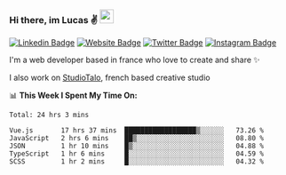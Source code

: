 ### Hi there, im Lucas ✌️ <img src="https://media.giphy.com/media/hvRJCLFzcasrR4ia7z/giphy.gif" width="25px">
[![Linkedin Badge](https://img.shields.io/badge/-LinkedIn-0e76a8?style=flat-square&logo=Linkedin&logoColor=white)](https://www.linkedin.com/in/lucasbellier/)
[![Website Badge](https://img.shields.io/badge/Website-3b5998?style=flat-square&logo=google-chrome&logoColor=white)](https://lucasblr.fr)
[![Twitter Badge](https://img.shields.io/badge/-Twitter-00acee?style=flat-square&logo=Twitter&logoColor=white)](https://twitter.com/ImJustLucas_)
[![Instagram Badge](https://img.shields.io/badge/-Instagram-e4405f?style=flat-square&logo=Instagram&logoColor=white)](https://instagram.com/luuucas.blr/)

I'm a web developer based in france who love to create and share ✨

I also work on [StudioTalo](https://talodev.fr), french based creative studio

📊 **This Week I Spent My Time On:**
<!--START_SECTION:waka-->
```text
Total: 24 hrs 3 mins

Vue.js       17 hrs 37 mins  ██████████████████▒░░░░░░   73.26 % 
JavaScript   2 hrs 6 mins    ██▒░░░░░░░░░░░░░░░░░░░░░░   08.80 % 
JSON         1 hr 10 mins    █▒░░░░░░░░░░░░░░░░░░░░░░░   04.88 % 
TypeScript   1 hr 6 mins     █░░░░░░░░░░░░░░░░░░░░░░░░   04.59 % 
SCSS         1 hr 2 mins     █░░░░░░░░░░░░░░░░░░░░░░░░   04.32 % 
```
<!--END_SECTION:waka-->
